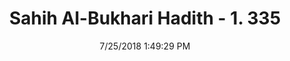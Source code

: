 ---
title        : "Sahih Al-Bukhari Hadith - 1. 335"
date         : 7/25/2018 1:49:29 PM
draft        : false
type         : "hadith"
layout       : "hadith"
BookCode     : "SHB"
VolumeNumber : "1"
HadithNumber : "335"
categories  :  ["Tayammum-Tayammum is for the hands and the face"]
tags  :  ["Said bin Abdur Rahman bin Abza"]
---
